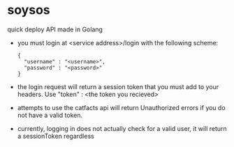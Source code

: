 # soysos
quick deploy API made in Golang

* you must login  at \<service address\>/login with the following scheme:

  ```
  {
    "username" : "<username>",
    "password" : "<password>"
  }
  ```
  
* the login request will return a session token that you must add to your headers. Use "token" : \<the token you recieved\>
* attempts to use the catfacts api will return Unauthorized errors if you do not have a valid token.
* currently, logging in does not actually check for a valid user, it will return a sessionToken regardless
  
